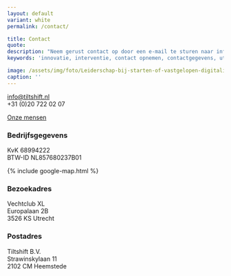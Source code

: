 ```yaml
---
layout: default
variant: white
permalink: /contact/

title: Contact
quote: 
description: "Neem gerust contact op door een e-mail te sturen naar info@tiltshift.nl of te bellen met +31 (0)20 722 02 07."
keywords: 'innovatie, interventie, contact opnemen, contactgegevens, utrecht, tiltshift, good public tech'

image: /assets/img/foto/Leiderschap-bij-starten-of-vastgelopen-digitalisering.jpg
caption: ''
---
```


[info@tiltshift.nl](mailto:info@tiltshift.nl)<br>
+31 (0)20 722 02 07

[Onze mensen](/mensen/)

### Bedrijfsgegevens

KvK 68994222<br>
BTW-ID NL857680237B01

<p>{% include google-map.html %}</p>
 
### Bezoekadres

Vechtclub XL<br>
Europalaan 2B<br>
3526 KS Utrecht

### Postadres

Tiltshift B.V.<br>
Strawinskylaan 11<br>
2102 CM Heemstede
